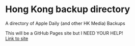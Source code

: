 # Hong Kong backup directory
A directory of Apple Daily (and other HK Media) Backups

This will be a GitHub Pages site but I NEED YOUR HELP! <br>
[Link to site](https://hkmediabackups.ml/)

